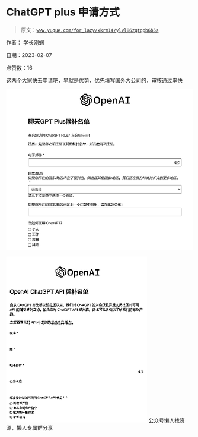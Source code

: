 # ChatGPT plus 申请方式

> 原文：[`www.yuque.com/for_lazy/xkrm14/ylvl86zgtqpb6b5a`](https://www.yuque.com/for_lazy/xkrm14/ylvl86zgtqpb6b5a)



作者： 学长刚蝈



日期：2023-02-07



点赞数：16

<ne-hole id="ua491c355" data-lake-id="ua491c355">

这两个大家快去申请吧，早就是优势，优先填写国外大公司的，审核通过率快



![](img/d906382dc1011f333af25af1e9305782.png)



![](img/835666a4cc2f78f69d5587be00132fa1.png)  <ne-hole id="u00c2ead5" data-lake-id="u00c2ead5"><ne-p id="uec91e4fc" data-lake-id="uec91e4fc">公众号懒人找资源，懒人专属群分享

</ne-hole></ne-p></ne-hole>
